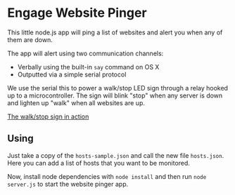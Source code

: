 # Engage Website Pinger

This little node.js app will ping a list of websites and alert you when any of them are down.

The app will alert using two communication channels:

* Verbally using the built-in `say` command on OS X
* Outputted via a simple serial protocol

We use the serial this to power a walk/stop LED sign through a relay hooked up to a microcontroller. The sign will blink "stop" when any server is down and lighten up "walk" when all websites are up.

[The walk/stop sign in action](https://raw.github.com/EngageDC/Website-Pinger/master/screenshots/walksign.gif)

## Using

Just take a copy of the `hosts-sample.json` and call the new file `hosts.json`. Here you can add a list of hosts that you want to be monitored.

Now, install node dependencies with `node install` and then run `node server.js` to start the website pinger app.